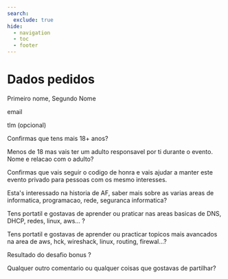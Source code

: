 ```yaml
---
search:
  exclude: true
hide:
  - navigation
  - toc
  - footer
---
```


# Dados pedidos

Primeiro nome, Segundo Nome

email

tlm (opcional)

Confirmas que tens mais 18+ anos?

Menos de 18 mas vais ter um adulto responsavel por ti durante o evento. Nome e relacao com o adulto?

Confirmas que vais seguir o codigo de honra e vais ajudar a manter este evento privado para pessoas com os mesmo
interesses.

Esta's interessado na historia de AF, saber mais sobre as varias areas de informatica, programacao, rede, seguranca
informatica?

Tens portatil e gostavas de aprender ou praticar nas areas basicas de DNS, DHCP, redes, linux, aws... ?

Tens portatil e gostavas de aprender ou practicar topicos mais avancados na area de aws, hck, wireshack, linux, routing,
firewal...?

Resultado do desafio bonus ?

Qualquer outro comentario ou qualquer coisas que gostavas de partilhar?
